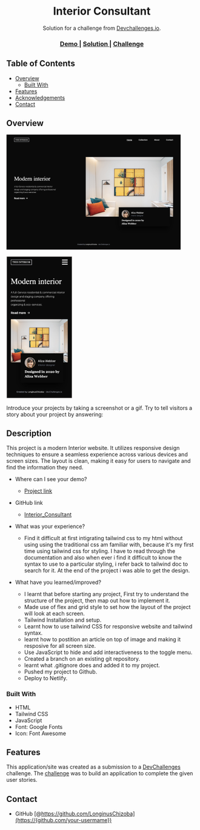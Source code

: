 
<!-- Please update value in the {}  -->

<h1 align="center">Interior Consultant</h1>

<div align="center">
   Solution for a challenge from  <a href="http://devchallenges.io" target="_blank">Devchallenges.io</a>.
</div>

<div align="center">
  <h3>
    <a href="https://{your-demo-link.your-domain}">
      Demo
    </a>
    <span> | </span>
    <a href="https://{your-url-to-the-solution}">
      Solution
    </a>
    <span> | </span>
    <a href="https://devchallenges.io/challenges/wBunSb7FPrIepJZAg0sY">
      Challenge
    </a>
  </h3>
</div>

<!-- TABLE OF CONTENTS -->

## Table of Contents

- [Overview](#overview)
  - [Built With](#built-with)
- [Features](#features)
- [Acknowledgements](#acknowledgements)
- [Contact](#contact)

<!-- OVERVIEW -->

## Overview

<img width="460" alt="Desktop" src="https://raw.githubusercontent.com/LonginusChizoba/hackerton/Interior_consultant/Interior_Consultant/src/public/img/webView.jpg">

<img width="174" alt="Mobile" src="https://raw.githubusercontent.com/LonginusChizoba/hackerton/Interior_consultant/Interior_Consultant/src/public/img/mobileView.jpg"><br>

Introduce your projects by taking a screenshot or a gif. Try to tell visitors a story about your project by answering:

## Description
This project is a modern Interior website. It utilizes responsive design techniques to ensure a seamless experience across various devices and screen sizes. The layout is clean, making it easy for users to navigate and find the information they need.

- Where can I see your demo?
  - [Project link](https://illustrious-moxie-80da01.netlify.app/interior_consultant/src/)

- GitHub link

  - [Interior_Consultant](https://github.com/LonginusChizoba/hackerton/tree/Interior_consultant/Interior_Consultant)


- What was your experience?
    - Find it difficult at first intigrating tailwind css to my html without using using the traditional css am familiar with, because it's my first time using tailwind css for styling. I have to read through the documentation and also when ever i find it difficult to know the syntax to use to a particular styling, i refer back to tailwind doc to search for it. At the end of the project i was able to get the design.


- What have you learned/improved?
    - I learnt that before starting any project, First try to understand the structure of the project, then map out how to implement it.
    - Made use of flex and grid style to set how the layout of the project will look at each screen.
    - Tailwind Installation and setup.
    - Learnt how to use tailwind CSS for responsive website and tailwind syntax.
    - learnt how to postition an article on top of image and making it resposive for all screen size.
    - Use JavaScript to hide and add interactiveness to the toggle menu.
    - Created a branch on an existing git repository.
    - learnt what .gitignore does and added it to my project.
    - Pushed my project to Github.
    - Deploy to Netlify.


### Built With

<!-- This section should list any major frameworks that you built your project using. Here are a few examples.-->

- HTML
- Tailwind CSS
- JavaScript
- Font: Google Fonts
- Icon: Font Awesome

## Features

<!-- List the features of your application or follow the template. Don't share the figma file here :) -->

This application/site was created as a submission to a [DevChallenges](https://devchallenges.io/challenges) challenge. The [challenge](https://devchallenges.io/challenges/wBunSb7FPrIepJZAg0sY) was to build an application to complete the given user stories.

## Contact


- GitHub [@https://github.com/LonginusChizoba](https://{github.com/your-usermame})
